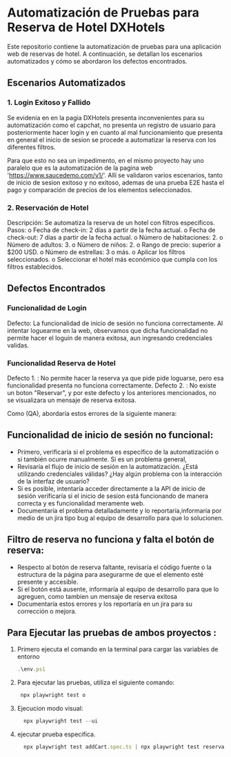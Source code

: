 # Automatización de Pruebas para Reserva de Hotel DXHotels

Este repositorio contiene la automatización de pruebas para una aplicación web de reservas de hotel. A continuación, se detallan los escenarios automatizados y cómo se abordaron los defectos encontrados.

## Escenarios Automatizados

### 1. Login Exitoso y Fallido
Se evidenia en en la pagia DXHotels presenta inconvenientes para su automatización como el capchat, no presenta un registro de usuario para posteriormente hacer login
y en cuanto al mal funcionamiento que presenta en general el inicio de sesion se procede a automatizar la reserva con los diferentes filtros.

Para que esto no sea un impedimento, en el mismo proyecto hay uno paralelo que es la automatización de la pagina web 'https://www.saucedemo.com/v1/'.
Allí se validaron varios escenarios, tanto de inicio de sesion exitoso y no exitoso, ademas de una prueba E2E hasta el pago y comparación de precios de los elementos seleccionados.

### 2. Reservación de Hotel
Descripción: Se automatiza la reserva de un hotel con filtros específicos.
Pasos:
o Fecha de check-in: 2 días a partir de la fecha actual.
o Fecha de check-out: 7 días a partir de la fecha actual.
o Número de habitaciones: 2.
o Número de adultos: 3.
o Número de niños: 2.
o Rango de precio: superior a $200 USD.
o Número de estrellas: 3 o más.
o Aplicar los filtros seleccionados.
o Seleccionar el hotel más económico que cumpla con los filtros
establecidos.

## Defectos Encontrados
### Funcionalidad de Login
Defecto: La funcionalidad de inicio de sesión no funciona correctamente.
Al intentar loguearme en la web, observamos que dicha funcionalidad no permite hacer el loguin de manera exitosa, aun ingresando credenciales validas.

### Funcionalidad Reserva de Hotel
Defecto 1. : No permite hacer la reserva ya que pide pide loguarse, pero esa funcionalidad presenta no funciona correctamente.
Defecto 2. : No existe un boton "Reservar", y por este defecto y los anteriores mencionados, no se visualizara un mensaje de reserva exitosa.

Como (QA), abordaría estos errores de la siguiente manera:

## Funcionalidad de inicio de sesión no funcional:
- Primero, verificaría si el problema es específico de la automatización o si también ocurre manualmente. Si es un problema general,
- Revisaría el flujo de inicio de sesión en la automatización. ¿Está utilizando credenciales válidas? ¿Hay algún problema con la interacción de la interfaz de usuario?
- Si es posible, intentaría acceder directamente a la API de inicio de sesión verificaría si el inicio de sesion está funcionando de manera correcta y es funcionalidad meramente web.
- Documentaría el problema detalladamente y lo reportaría,informaría por medio de un jira tipo bug al equipo de desarrollo para que lo solucionen.


## Filtro de reserva no funciona y falta el botón de reserva:

- Respecto al botón de reserva faltante, revisaría el código fuente o la estructura de la página para asegurarme de que el elemento esté presente y accesible.
- Si el botón está ausente, informaría al equipo de desarrollo para que lo agreguen, como tambien un mensaje de reserva exitosa
- Documentaría estos errores y los reportaría en un jira para su corrección o mejora.


## Para Ejecutar las pruebas de ambos proyectos :

 1. Primero ejecuta el comando en la terminal para cargar las variables de entorno
     ```javascript
     .\env.ps1 

     ```
 2. Para ejecutar las pruebas, utiliza el siguiente comando:
     ```javascript
      npx playwright test o 

    ```
2. Ejecucion modo visual:

    ```javascript
      npx playwright test --ui

    ```
3. ejecutar prueba especifica.
   ```javascript
     npx playwright test addCart.spec.ts | npx playwright test reservationHotel.spec.ts | login.espec.ts
